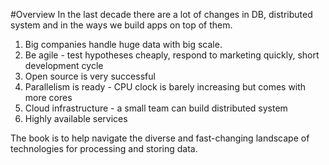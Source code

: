 #Overview
In the last decade there are a lot of changes in DB, distributed system and in the ways we build apps on top of them.

1. Big companies handle huge data with big scale.
2. Be agile - test hypotheses cheaply, respond to marketing quickly, short development cycle
3. Open source is very successful
4. Parallelism is ready - CPU clock is barely increasing but comes with more cores
5. Cloud infrastructure - a small team can build distributed system
6. Highly available services

The book is to help navigate the diverse and fast-changing landscape of technologies for processing and storing data.
